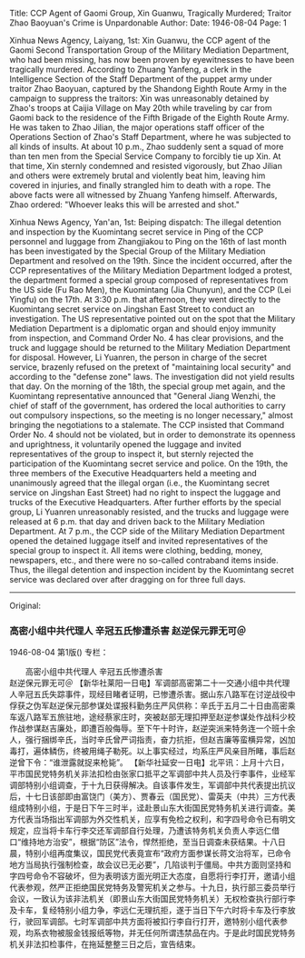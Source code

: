 Title: CCP Agent of Gaomi Group, Xin Guanwu, Tragically Murdered; Traitor Zhao Baoyuan's Crime is Unpardonable
Author:
Date: 1946-08-04
Page: 1

Xinhua News Agency, Laiyang, 1st: Xin Guanwu, the CCP agent of the Gaomi Second Transportation Group of the Military Mediation Department, who had been missing, has now been proven by eyewitnesses to have been tragically murdered. According to Zhuang Yanfeng, a clerk in the Intelligence Section of the Staff Department of the puppet army under traitor Zhao Baoyuan, captured by the Shandong Eighth Route Army in the campaign to suppress the traitors: Xin was unreasonably detained by Zhao's troops at Caijia Village on May 20th while traveling by car from Gaomi back to the residence of the Fifth Brigade of the Eighth Route Army. He was taken to Zhao Jilian, the major operations staff officer of the Operations Section of Zhao's Staff Department, where he was subjected to all kinds of insults. At about 10 p.m., Zhao suddenly sent a squad of more than ten men from the Special Service Company to forcibly tie up Xin. At that time, Xin sternly condemned and resisted vigorously, but Zhao Jilian and others were extremely brutal and violently beat him, leaving him covered in injuries, and finally strangled him to death with a rope. The above facts were all witnessed by Zhuang Yanfeng himself. Afterwards, Zhao ordered: "Whoever leaks this will be arrested and shot."

Xinhua News Agency, Yan'an, 1st: Beiping dispatch: The illegal detention and inspection by the Kuomintang secret service in Ping of the CCP personnel and luggage from Zhangjiakou to Ping on the 16th of last month has been investigated by the Special Group of the Military Mediation Department and resolved on the 19th. Since the incident occurred, after the CCP representatives of the Military Mediation Department lodged a protest, the department formed a special group composed of representatives from the US side (Fu Rao Men), the Kuomintang (Jia Chunyun), and the CCP (Lei Yingfu) on the 17th. At 3:30 p.m. that afternoon, they went directly to the Kuomintang secret service on Jingshan East Street to conduct an investigation. The US representative pointed out on the spot that the Military Mediation Department is a diplomatic organ and should enjoy immunity from inspection, and Command Order No. 4 has clear provisions, and the truck and luggage should be returned to the Military Mediation Department for disposal. However, Li Yuanren, the person in charge of the secret service, brazenly refused on the pretext of "maintaining local security" and according to the "defense zone" laws. The investigation did not yield results that day. On the morning of the 18th, the special group met again, and the Kuomintang representative announced that "General Jiang Wenzhi, the chief of staff of the government, has ordered the local authorities to carry out compulsory inspections, so the meeting is no longer necessary," almost bringing the negotiations to a stalemate. The CCP insisted that Command Order No. 4 should not be violated, but in order to demonstrate its openness and uprightness, it voluntarily opened the luggage and invited representatives of the group to inspect it, but sternly rejected the participation of the Kuomintang secret service and police. On the 19th, the three members of the Executive Headquarters held a meeting and unanimously agreed that the illegal organ (i.e., the Kuomintang secret service on Jingshan East Street) had no right to inspect the luggage and trucks of the Executive Headquarters. After further efforts by the special group, Li Yuanren unreasonably resisted, and the trucks and luggage were released at 6 p.m. that day and driven back to the Military Mediation Department. At 7 p.m., the CCP side of the Military Mediation Department opened the detained luggage itself and invited representatives of the special group to inspect it. All items were clothing, bedding, money, newspapers, etc., and there were no so-called contraband items inside. Thus, the illegal detention and inspection incident by the Kuomintang secret service was declared over after dragging on for three full days.



<hr /> 

Original: 


### 高密小组中共代理人  辛冠五氏惨遭杀害  赵逆保元罪无可＠

1946-08-04
第1版()
专栏：

　　高密小组中共代理人
    辛冠五氏惨遭杀害           
    赵逆保元罪无可＠
    【新华社莱阳一日电】军调部高密第二十一交通小组中共代理人辛冠五氏失踪事件，现经目睹者证明，已惨遭杀害。据山东八路军在讨逆战役中俘获之伪军赵逆保元部参谋处谍报科勤务庄严风供称：辛氏于五月二十日由高密乘车返八路军五旅驻地，途经蔡家庄时，突被赵部无理扣押至赵逆参谋处作战科少校作战参谋赵吉廉处，即遭百般侮辱。至下午十时许，赵逆突派来特务连一个班十余人，强行捆绑辛氏，当时辛氏曾严词指责，奋力抗拒，但赵吉廉等蛮横异常，凶加毒打，遍体鳞伤，终被用绳子勒死。以上事实经过，均系庄严风亲目所睹，事后赵逆曾下令：“谁泄露就捉来枪毙”。
    【新华社延安一日电】北平讯：上月十六日，平市国民党特务机关非法扣检由张家口抵平之军调部中共人员及行李事件，业经军调部特别小组调查，于十九日获得解决。自该事件发生，军调部中共代表提出抗议后，十七日该部即由富饶门（美方）、贾春云（国民党）、雷英夫（中共）三方代表组成特别小组，于是日下午三时半，迳赴景山东大街国民党特务机关进行调查。美方代表当场指出军调部为外交性机关，应享有免检之权利，和字四号命令已有明文规定，应当将卡车行李交还军调部自行处理，乃遭该特务机关负责人李远仁借口“维持地方治安”，根据“防区”法令，悍然拒绝，至当日调查未获结果。十八日晨，特别小组再度集议，国民党代表竟宣布“政府方面参谋长蒋文治将军，已命令地方当局执行强制检查，故会议已无必要”，几陷谈判于僵局。中共方面则坚持和字四号命令不容破坏，但为表明该方面光明正大态度，自愿将行李打开，邀请小组代表参观，然严正拒绝国民党特务及警宪机关之参与。十九日，执行部三委员举行会议，一致认为该非法机关（即景山东大街国民党特务机关）无权检查执行部行李及卡车，复经特别小组力争，李远仁无理抗拒，遂于当日下午六时将卡车及行李放行，驶回军调部。七时军调部中共方面将被扣行李自行打开，邀特别小组代表参观，均系衣物被服金钱报纸等物，并无任何所谓违禁品在内。于是此时国民党特务机关非法扣检事件，在拖延整整三日之后，宣告结束。
